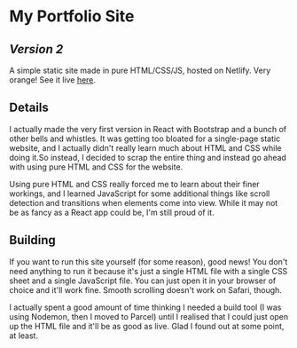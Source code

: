 # My Portfolio Site
## _Version 2_

A simple static site made in pure HTML/CSS/JS, hosted on Netlify. Very orange! See it live [here](simjunyou.netlify.app).

## Details

I actually made the very first version in React with Bootstrap and a bunch of other bells and whistles. It was getting too bloated for a single-page static website, and I actually didn't really learn much about HTML and CSS while doing it.So instead, I decided to scrap the entire thing and instead go ahead with using pure HTML and CSS for the website.

Using pure HTML and CSS really forced me to learn about their finer workings, and I learned JavaScript for some additional things like scroll detection and transitions when elements come into view. While it may not be as fancy as a React app could be, I'm still proud of it. 

## Building

If you want to run this site yourself (for some reason), good news! You don't need anything to run it because it's just a single HTML file with a single CSS sheet and a single JavaScript file. You can just open it in your browser of choice and it'll work fine. Smooth scrolling doesn't work on Safari, though.

I actually spent a good amount of time thinking I needed a build tool (I was using Nodemon, then I moved to Parcel) until I realised that I could just open up the HTML file and it'll be as good as live. Glad I found out at some point, at least.